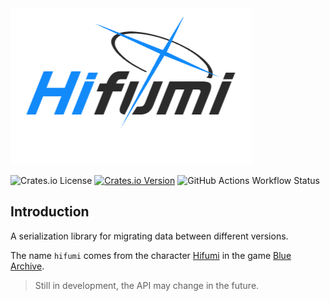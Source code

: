 <img src="splash.png" alt="hifumi" />

![Crates.io License](https://img.shields.io/crates/l/hifumi)
[![Crates.io Version](https://img.shields.io/crates/v/hifumi)](https://docs.rs/hifumi)
![GitHub Actions Workflow Status](https://img.shields.io/github/actions/workflow/status/celestia-island/hifumi/test.yml)

## Introduction

A serialization library for migrating data between different versions.

The name `hifumi` comes from the character [Hifumi](https://bluearchive.wiki/wiki/hifumi) in the game [Blue Archive](https://bluearchive.jp/).

> Still in development, the API may change in the future.
